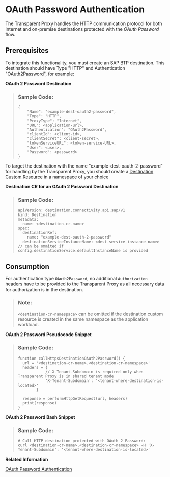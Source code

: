 <!-- loio89f18d6a23ca4e42a72228726a9c96e3 -->

# OAuth Password Authentication

The Transparent Proxy handles the HTTP communication protocol for both Internet and on-premise destinations protected with the *OAuth Password* flow.



<a name="loio89f18d6a23ca4e42a72228726a9c96e3__section_tfr_bwv_hcc"/>

## Prerequisites

To integrate this functionality, you must create an SAP BTP destination. This destination should have Type "HTTP" and Authentication "OAuth2Password", for example:

**OAuth 2 Password Destination**

> ### Sample Code:  
> ```
> {
>     "Name": "example-dest-oauth2-password",
>     "Type": "HTTP",
>     "ProxyType": "Internet",
>     "URL": <application-url>,
>     "Authentication": "OAuth2Password",
>     "clientId": <client-id>,
>     "clientSecret": <client-secret>,
>     "tokenServiceURL": <token-service-URL>,
>     "User": <user>,
>     "Password": <password>
> }
> ```

To target the destination with the name "example-dest-oauth-2-password" for handling by the Transparent Proxy, you should create a [Destination Custom Resource](destination-custom-resource-fc7951e.md) in a namespace of your choice

**Destination CR for an OAuth 2 Password Destination**

> ### Sample Code:  
> ```
> apiVersion: destination.connectivity.api.sap/v1
> kind: Destination
> metadata:
>   name: <destination-cr-name>
> spec:
>   destinationRef:
>     name: "example-dest-oauth-2-password"
>   destinationServiceInstanceName: <dest-service-instance-name> // can be ommited if config.destinationService.defaultInstanceName is provided
> ```



<a name="loio89f18d6a23ca4e42a72228726a9c96e3__section_g4k_bwv_hcc"/>

## Consumption

For authentication type `OAuth2Password`, no additional `Authorization` headers have to be provided to the Transparent Proxy as all necessary data for authorization is in the destination.

> ### Note:  
> `<destination-cr-namespace>` can be omitted if the destination custom resource is created in the same namespace as the application workload.

**OAuth 2 Password Pseudocode Snippet**

> ### Sample Code:  
> ```
> function callHttpsDestinationOAuth2Password() {
>   url = '<destination-cr-name>.<destination-cr-namespace>'
>   headers = {
>             // X-Tenant-Subdomain is required only when Transparent Proxy is in shared tenant mode
>             'X-Tenant-Subdomain': '<tenant-where-destination-is-located>'
>         }
>      
>   response = performHttpGetRequest(url, headers)
>   print(response)
> }
> ```

**OAuth 2 Password Bash Snippet** 

> ### Sample Code:  
> ```
> # Call HTTP destination protected with OAuth 2 Password:
> curl <destination-cr-name>.<destination-cr-namespace> -H 'X-Tenant-Subdomain': '<tenant-where-destination-is-located>'
> ```

**Related Information**  


[OAuth Password Authentication](oauth-password-authentication-452357c.md "Learn about the OAuth password authentication type for HTTP destinations: use cases, supported properties and examples.")

